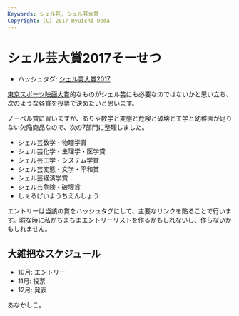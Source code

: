 ```yaml
---
Keywords: シェル芸, シェル芸大賞
Copyright: (C) 2017 Ryuichi Ueda
---
```


# シェル芸大賞2017そーせつ

* ハッシュタグ: [シェル芸大賞2017](https://twitter.com/search?q=%23シェル芸大賞2017)

[東京スポーツ映画大賞](https://ja.wikipedia.org/wiki/%E6%9D%B1%E4%BA%AC%E3%82%B9%E3%83%9D%E3%83%BC%E3%83%84%E6%98%A0%E7%94%BB%E5%A4%A7%E8%B3%9E)的なものがシェル芸にも必要なのではないかと思い立ち、次のような各賞を投票で決めたいと思います。

ノーベル賞に習いますが、ありゃ数学と変態と危険と破壊と工学と幼稚園が足りない欠陥商品なので、次の7部門に整理しました。

* シェル芸数学・物理学賞
* シェル芸化学・生理学・医学賞
* シェル芸工学・システム学賞
* シェル芸変態・文学・平和賞
* シェル芸経済学賞
* シェル芸危険・破壊賞
* しぇるげいようちえんしょう

エントリーは当該の賞をハッシュタグにして、主要なリンクを貼ることで行います。暇な時に私がちまちまエントリーリストを作るかもしれないし、作らないかもしれません。

## 大雑把なスケジュール

* 10月: エントリー
* 11月: 投票
* 12月: 発表

あなかしこ。

